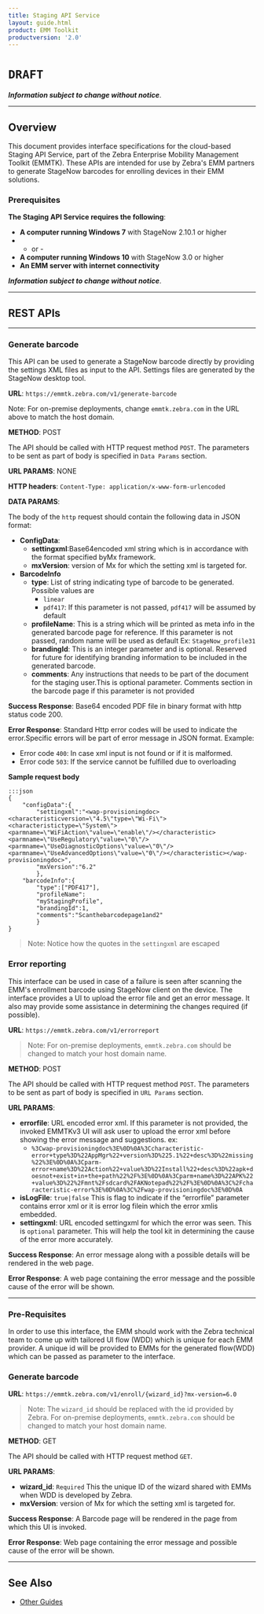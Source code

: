```yaml
---
title: Staging API Service
layout: guide.html
product: EMM Toolkit
productversion: '2.0'
---
```


# `DRAFT`

**_Information subject to change without notice_**. 

-----

## Overview

This document provides interface specifications for the cloud-based Staging API Service, part of the Zebra Enterprise Mobility Management Toolkit (EMMTK). These APIs are intended for use by Zebra's EMM partners to generate StageNow barcodes for enrolling devices in their EMM solutions. 

### Prerequisites

**The Staging API Service requires the following**: 

* **A computer running Windows 7** with StageNow 2.10.1 or higher
*  - or - 
* **A computer running Windows 10** with StageNow 3.0 or higher
* **An EMM server with internet connectivity** 

<!-- 
* **One or more supported Zebra devices**
* **A printer** for printing barcodes
 -->

<!-- 
**Interfaces are of two types**: 

* **[REST APIs](#rest)**: generating barcodes, error reporting and other functions
* **

Second, User interface which can be invoked from the EMM’sWeb user interface. When the UI is invoked, Zebra EMM toolkit will take control over the UI and take user through the steps to capture the information required before generating the barcode. In case of any failures during MDM enrollment, the toolkit can also be used upload the error file and get error message and some assistance if possible. 2. Enroll in MDM, direct barcode generation: This API interface can be used to generate StageNow barcode directly by providing the setting xml (which can be generated by using StageNow desktop tool)as input to the API
 -->


**_Information subject to change without notice_**. 
 
-----
<div id="rest"></div>

## REST APIs

-----

### Generate barcode
This API can be used to generate a StageNow barcode directly by providing the settings XML files as input to the API. Settings files are generated by the StageNow desktop tool. 

**URL**: `https://emmtk.zebra.com/v1/generate-barcode`

Note: For on-premise deployments, change `emmtk.zebra.com` in the URL above to match the host domain. 

**METHOD**: POST

The API should be called with HTTP request method `POST`. The parameters to be sent as part of body is specified in `Data Params` section.

**URL PARAMS**: NONE

**HTTP headers**: `Content-Type: application/x-www-form-urlencoded`

**DATA PARAMS**:

The body of the `http` request should contain the following data in JSON format:

* **ConfigData**: 
	* **settingxml**:Base64encoded xml string which is in accordance with the format specified byMx framework.
	* **mxVersion**: version of Mx for which the setting xml is targeted for.
* **BarcodeInfo**
	* **type**: List of string indicating type of barcode to be generated. Possible values are
		* `linear`
		* `pdf417`: If this parameter is not passed, `pdf417` will be assumed by default
	* **profileName**: This is a string which will be printed as meta info in the generated barcode page for reference. If this parameter is not passed, random name will be used as default Ex: `StageNow_profile31`
	* **brandingId**: This is an integer parameter and is optional. Reserved for future for identifying branding information to be included in the generated barcode.
	* **comments**: Any instructions that needs to be part of the document for the staging user.This is optional parameter. Comments section in the barcode page if this parameter is not provided

**Success Response**: Base64 encoded PDF file in binary format with http status code 200.

**Error Response**: Standard Http error codes will be used to indicate the error.Specific errors will be part of error message in JSON format. Example:

* Error code `400`: In case xml input is not found or if it is malformed.
* Error code `503`: If the service cannot be fulfilled due to overloading

**Sample request body**

	:::json
	{
		"configData":{
			"settingxml":"<wap-provisioningdoc><characteristicversion=\"4.5\"type=\"Wi-Fi\"><characteristictype=\"System\"><parmname=\"WiFiAction\"value=\"enable\"/></characteristic><parmname=\"UseRegulatory\"value=\"0\"/><parmname=\"UseDiagnosticOptions\"value=\"0\"/><parmname=\"UseAdvancedOptions\"value=\"0\"/></characteristic></wap-provisioningdoc>",
			"mxVersion":"6.2"
			},
		"barcodeInfo":{
			"type":["PDF417"],
			"profileName":
			"myStagingProfile",
			"brandingId":1,
			"comments":"Scanthebarcodepage1and2"
			}
	}

> Note: Notice how the quotes in the `settingxml` are escaped

### Error reporting
This interface can be used in case of a failure is seen after scanning the EMM's enrollment barcode using StageNow client on the device.  The interface provides a UI to upload the error file and get an error message. It also may provide some assistance in determining the changes required (if possible).

**URL**: `https://emmtk.zebra.com/v1/errorreport`

> Note: For on-premise deployments, `emmtk.zebra.com` should be changed to match your host domain name. 

**METHOD**: POST

The API should be called with HTTP request method `POST`. The parameters to be sent as part of body is specified in `URL Params` section.

**URL PARAMS**:

* **errorfile**: URL encoded error xml. If this parameter is not provided, the invoked EMMTKv3 UI will ask user to upload the error xml before showing the error message and suggestions. ex:
	* `%3Cwap-provisioningdoc%3E%0D%0A%3Ccharacteristic-error+type%3D%22AppMgr%22+version%3D%225.1%22+desc%3D%22missing%22%3E%0D%0A%3Cparm-error+name%3D%22Action%22+value%3D%22Install%22+desc%3D%22apk+doesnot+exist+in+the+path%22%2F%3E%0D%0A%3Cparm+name%3D%22APK%22+value%3D%22%2Fmnt%2Fsdcard%2FAKNotepad%22%2F%3E%0D%0A%3C%2Fcharacteristic-error%3E%0D%0A%3C%2Fwap-provisioningdoc%3E%0D%0A`
* **isLogFile**: `true|false` This is flag to indicate if the “errorfile” parameter contains error xml or it is error log filein which the error xmlis embedded.
* **settingxml**: URL encoded settingxml for which the error was seen. This is `optional` parameter. This will help the tool kit in determining the cause of the error more accurately.


**Success Response**: An error message along with a possible details will be rendered in the web page.

**Error Response**: A web page containing the error message and the possible cause of the error will be shown.

<!-- 
<div id="uiinterface"></div>
## UI Interface

The UI  interface which can be invoked from the EMM’s Web user interface. When the UI is invoked, Zebra EMM toolkit will take control over the UI and take the user through the steps to capture the information required before generating the barcode.

 -->

-----

### Pre-Requisites
In order to use this interface, the EMM should work with the Zebra technical team to come up with tailored UI flow (WDD) which is unique for each EMM provider. A unique id will be provided to EMMs for the generated flow(WDD) which can be passed as parameter to the interface.

### Generate barcode

**URL**: `https://emmtk.zebra.com/v1/enroll/{wizard_id}?mx-version=6.0`

> Note: The `wizard_id` should be replaced with the id provided by Zebra. For on-premise deployments, `emmtk.zebra.com` should be changed to match your host domain name. 


**METHOD**: GET

The API should be called with HTTP request method `GET`. 

**URL PARAMS**: 

* **wizard_id**: `Required` This the unique ID of the wizard shared with EMMs when WDD is developed by Zebra.
* **mxVersion**: version of Mx for which the setting xml is targeted for.

**Success Response**: A Barcode page will be rendered in the page from which this UI is invoked.

**Error Response**: Web page containing the error message and possible cause of the error will be shown. 


-----


## See Also

* [Other Guides](../)
